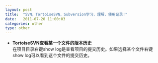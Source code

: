 ```yaml
---
layout: post
title:  "SVN，TortoiseSVN，Subversion学习，理解，使用记录!"
date:   2011-07-20 11:00:03
categories: other
type: other
---
```


* **TortoiseSVN查看某一个文件的版本历史**  
在项目目录右键show log是查看项目的提交历史。如果选择某个文件右键show log可以看到这个文件的提交历史。